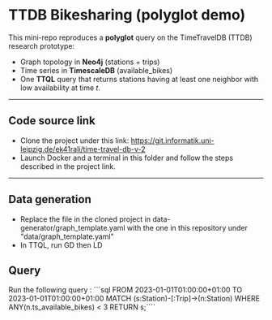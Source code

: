 # TTDB Bikesharing (polyglot demo)

This mini-repo reproduces a **polyglot** query on the TimeTravelDB (TTDB) research prototype:
- Graph topology in **Neo4j** (stations + trips)
- Time series in **TimescaleDB** (available_bikes)
- One **TTQL** query that returns stations having at least one neighbor with low availability at time *t*.

---
## Code source link 
- Clone the project under this link: https://git.informatik.uni-leipzig.de/ek41rali/time-travel-db-v-2
- Launch Docker and a terminal in this folder and follow the steps described in the project link.
---
## Data generation
- Replace the file in the cloned project in data-generator/graph_template.yaml with the one in this repository under "data/graph_template.yaml"
- In TTQL, run GD then LD
## Query
Run the following query : ```sql FROM 2023-01-01T01:00:00+01:00 TO 2023-01-01T01:00:00+01:00 MATCH (s:Station)-[:Trip]->(n:Station) WHERE ANY(n.ts_available_bikes) < 3 RETURN s;````

